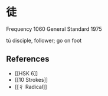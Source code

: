 # 徒
Frequency 1060
General Standard 1975

tú
disciple, follower; go on foot

## References
- [[HSK 6]]
- [[10 Strokes]]
- [[彳 Radical]]